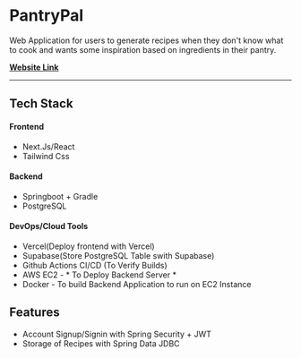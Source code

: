 # PantryPal

Web Application for users to generate recipes when they don't know what to cook and wants some inspiration based on ingredients in their pantry. 

**[Website Link](pantry-pal-liard-iota.vercel.app)**

---

## Tech Stack

#### Frontend
- Next.Js/React
- Tailwind Css 

#### Backend
- Springboot + Gradle
- PostgreSQL

#### DevOps/Cloud Tools
- Vercel(Deploy frontend with Vercel)
- Supabase(Store PostgreSQL Table swith Supabase)
- Github Actions CI/CD (To Verify Builds)
- AWS EC2 - * To Deploy Backend Server *
- Docker - To build Backend Application to run on EC2 Instance 

## Features 
- Account Signup/Signin with Spring Security + JWT
- Storage of Recipes with Spring Data JDBC